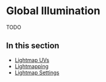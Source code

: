 # Global Illumination

TODO

## In this section

* [Lightmap UVs](lightmap-uvs.md)
* [Lightmapping](lightmapping.md)
* [Lightmap Settings](settings.md)
